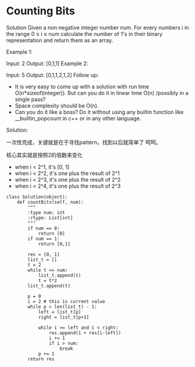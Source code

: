 # Counting Bits
Solution
Given a non negative integer number num. For every numbers i in the range 0 ≤ i ≤ num calculate the number of 1's in their binary representation and return them as an array.

Example 1:

Input: 2
Output: [0,1,1]
Example 2:

Input: 5
Output: [0,1,1,2,1,2]
Follow up:

+ It is very easy to come up with a solution with run time O(n*sizeof(integer)). But can you do it in linear time O(n) /possibly in a single pass?
+ Space complexity should be O(n).
+ Can you do it like a boss? Do it without using any builtin function like __builtin_popcount in c++ or in any other language.


Solution:

一次性完成，关键就是在于寻找pattern，找到以后就简单了 呵呵。

核心其实就是按照2的倍数来变化

+ when i < 2^1, it's [0, 1]
+ when i < 2^2, it's one plus the result of 2^1
+ when i < 2^3, it's one plus the result of 2^2
+ when i < 2^4, it's one plus the result of 2^3

```
class Solution(object):
    def countBits(self, num):
        """
        :type num: int
        :rtype: List[int]
        """
        if num == 0:
            return [0]
        if num == 1:
            return [0,1]
        
        res = [0, 1]
        list_t = []
        t = 2
        while t <= num:
            list_t.append(t)
            t = t*2
        list_t.append(t)
        
        p = 0
        i = 2 # this is current value
        while p < len(list_t) - 1:
            left = list_t[p]
            right = list_t[p+1]
            
            while i >= left and i < right:
                res.append(1 + res[i-left])
                i += 1
                if i > num:
                    break
            p += 1
        return res
```
